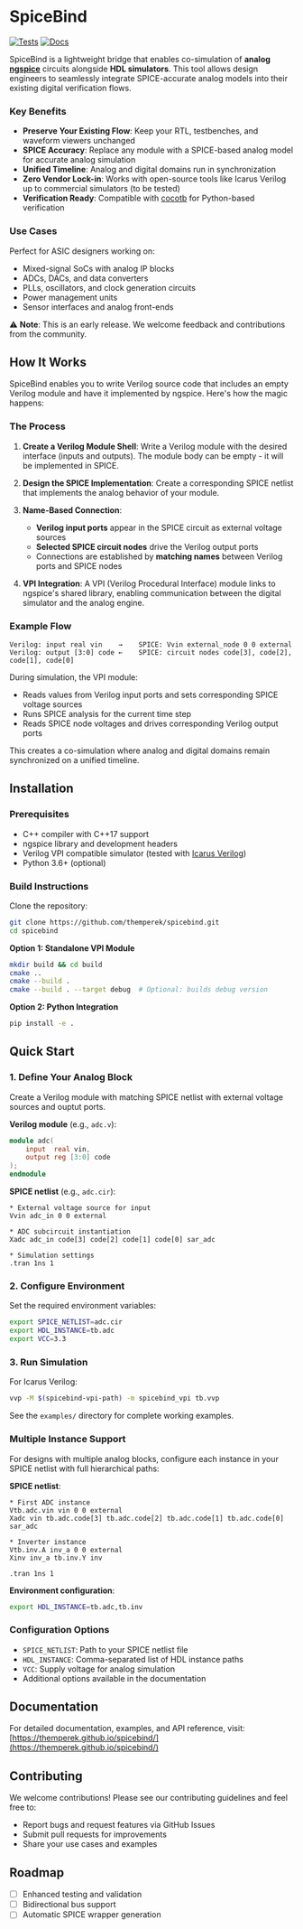 # SpiceBind

[![Tests](https://github.com/themperek/spicebind/actions/workflows/tests.yml/badge.svg)](https://github.com/themperek/spicebind/actions/workflows/tests.yml)
[![Docs](https://github.com/themperek/spicebind/actions/workflows/docs.yml/badge.svg)](https://themperek.github.io/spicebind/)

SpiceBind is a lightweight bridge that enables co-simulation of **analog [ngspice](https://ngspice.sourceforge.io/)** circuits alongside **HDL simulators**. This tool allows design engineers to seamlessly integrate SPICE-accurate analog models into their existing digital verification flows.

### Key Benefits

- **Preserve Your Existing Flow**: Keep your RTL, testbenches, and waveform viewers unchanged
- **SPICE Accuracy**: Replace any module with a SPICE-based analog model for accurate analog simulation
- **Unified Timeline**: Analog and digital domains run in synchronization
- **Zero Vendor Lock-in**: Works with open-source tools like Icarus Verilog up to commercial simulators (to be tested)
- **Verification Ready**: Compatible with [cocotb](https://www.cocotb.org/) for Python-based verification

### Use Cases

Perfect for ASIC designers working on:
- Mixed-signal SoCs with analog IP blocks
- ADCs, DACs, and data converters
- PLLs, oscillators, and clock generation circuits
- Power management units
- Sensor interfaces and analog front-ends

⚠️ **Note**: This is an early release. We welcome feedback and contributions from the community.

## How It Works

SpiceBind enables you to write Verilog source code that includes an empty Verilog module and have it implemented by ngspice. Here's how the magic happens:

### The Process

1. **Create a Verilog Module Shell**: Write a Verilog module with the desired interface (inputs and outputs). The module body can be empty - it will be implemented in SPICE.

2. **Design the SPICE Implementation**: Create a corresponding SPICE netlist that implements the analog behavior of your module.

3. **Name-Based Connection**: 
   - **Verilog input ports** appear in the SPICE circuit as external voltage sources
   - **Selected SPICE circuit nodes** drive the Verilog output ports
   - Connections are established by **matching names** between Verilog ports and SPICE nodes

4. **VPI Integration**: A VPI (Verilog Procedural Interface) module links to ngspice's shared library, enabling communication between the digital simulator and the analog engine.

### Example Flow

```
Verilog: input real vin    →    SPICE: Vvin external_node 0 0 external
Verilog: output [3:0] code ←    SPICE: circuit nodes code[3], code[2], code[1], code[0]
```

During simulation, the VPI module:
- Reads values from Verilog input ports and sets corresponding SPICE voltage sources
- Runs SPICE analysis for the current time step  
- Reads SPICE node voltages and drives corresponding Verilog output ports

This creates a co-simulation where analog and digital domains remain synchronized on a unified timeline.

## Installation

### Prerequisites

- C++ compiler with C++17 support
- ngspice library and development headers
- Verilog VPI compatible simulator (tested with [Icarus Verilog](https://github.com/steveicarus/iverilog))
- Python 3.6+ (optional)

### Build Instructions

Clone the repository:
```bash
git clone https://github.com/themperek/spicebind.git
cd spicebind
```

**Option 1: Standalone VPI Module**
```bash
mkdir build && cd build
cmake ..
cmake --build .
cmake --build . --target debug  # Optional: builds debug version
```

**Option 2: Python Integration**
```bash
pip install -e .
```

## Quick Start

### 1. Define Your Analog Block

Create a Verilog module with matching SPICE netlist with external voltage sources and ouptut ports.

**Verilog module** (e.g., `adc.v`):
```verilog
module adc(
    input  real vin,
    output reg [3:0] code
);
endmodule
```

**SPICE netlist** (e.g., `adc.cir`):
```spice
* External voltage source for input
Vvin adc_in 0 0 external

* ADC subcircuit instantiation
Xadc adc_in code[3] code[2] code[1] code[0] sar_adc

* Simulation settings
.tran 1ns 1
```

### 2. Configure Environment

Set the required environment variables:
```bash
export SPICE_NETLIST=adc.cir
export HDL_INSTANCE=tb.adc
export VCC=3.3
```

### 3. Run Simulation

For Icarus Verilog:
```bash
vvp -M $(spicebind-vpi-path) -m spicebind_vpi tb.vvp
```

See the `examples/` directory for complete working examples.

### Multiple Instance Support

For designs with multiple analog blocks, configure each instance in your SPICE netlist with full hierarchical paths:

**SPICE netlist**:
```spice
* First ADC instance
Vtb.adc.vin vin 0 0 external
Xadc vin tb.adc.code[3] tb.adc.code[2] tb.adc.code[1] tb.adc.code[0] sar_adc

* Inverter instance
Vtb.inv.A inv_a 0 0 external
Xinv inv_a tb.inv.Y inv

.tran 1ns 1
```

**Environment configuration**:
```bash
export HDL_INSTANCE=tb.adc,tb.inv
```

### Configuration Options

- `SPICE_NETLIST`: Path to your SPICE netlist file
- `HDL_INSTANCE`: Comma-separated list of HDL instance paths
- `VCC`: Supply voltage for analog simulation
- Additional options available in the documentation

## Documentation

For detailed documentation, examples, and API reference, visit: [https://themperek.github.io/spicebind/](https://themperek.github.io/spicebind/)

## Contributing

We welcome contributions! Please see our contributing guidelines and feel free to:
- Report bugs and request features via GitHub Issues
- Submit pull requests for improvements
- Share your use cases and examples

## Roadmap

- [ ] Enhanced testing and validation
- [ ] Bidirectional bus support
- [ ] Automatic SPICE wrapper generation
